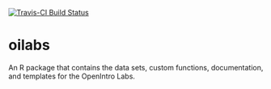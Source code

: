 [![Travis-CI Build Status](https://travis-ci.org/andrewpbray/oilabs.svg?branch=master)](https://travis-ci.org/andrewpbray/oilabs)

# oilabs
An R package that contains the data sets, custom functions, documentation, and templates for the OpenIntro Labs.
